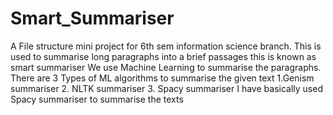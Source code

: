 # Smart_Summariser
A File structure mini project for 6th sem information science branch. This is used to summarise long paragraphs into a brief passages this is known as smart summariser We use Machine Learning to summarise the paragraphs.  There are 3 Types of ML algorithms to summarise the given text 1.Genism summariser 2. NLTK summariser 3. Spacy summariser  I have basically used Spacy summariser to summarise the texts
